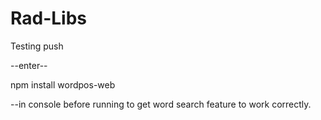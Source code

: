 # Rad-Libs


Testing push

--enter--

npm install wordpos-web

--in console before running to get word search feature to work correctly.